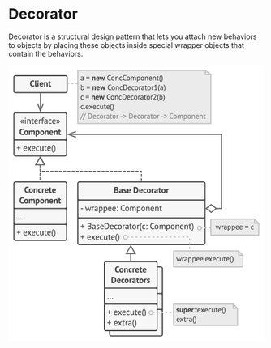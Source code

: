# Decorator

Decorator is a structural design pattern that lets you attach new behaviors to objects by placing these objects inside
special wrapper objects that contain the behaviors.

<p align="center">
  <img width="600" src="https://github.com/santimattius/kotlin-design-patterns/blob/master/src/main/resources/structural/decorator/decorator.png?raw=true" alt="Screenshot home"/>
</p>
